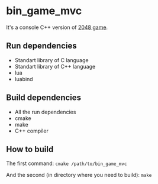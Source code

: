 bin_game_mvc
============

It's a console C++ version of [2048 game][2048].

Run dependencies
----------------

 - Standart library of C language
 - Standart library of C++ language
 - lua
 - luabind

Build dependencies
------------------

 - All the run dependencies
 - cmake
 - make
 - C++ compiler

How to build
------------

The first command: `cmake /path/to/bin_game_mvc`

And the second (in directory where you need to build):
`make`

[2048]: https://gabrielecirulli.github.io/2048/
